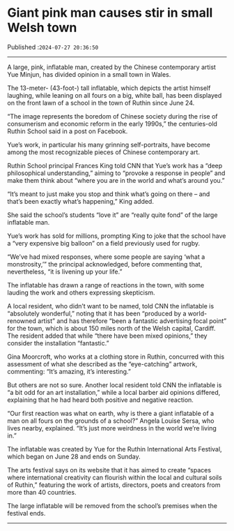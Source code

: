# Giant pink man causes stir in small Welsh town

Published :`2024-07-27 20:36:50`

---

A large, pink, inflatable man, created by the Chinese contemporary artist Yue Minjun, has divided opinion in a small town in Wales.

The 13-meter- (43-foot-) tall inflatable, which depicts the artist himself laughing, while leaning on all fours on a big, white ball, has been displayed on the front lawn of a school in the town of Ruthin since June 24.

“The image represents the boredom of Chinese society during the rise of consumerism and economic reform in the early 1990s,” the centuries-old Ruthin School said in a post on Facebook.

Yue’s work, in particular his many grinning self-portraits, have become among the most recognizable pieces of Chinese contemporary art.

Ruthin School principal Frances King told CNN that Yue’s work has a “deep philosophical understanding,” aiming to “provoke a response in people” and make them think about “where you are in the world and what’s around you.”

“It’s meant to just make you stop and think what’s going on there – and that’s been exactly what’s happening,” King added.

She said the school’s students “love it” are “really quite fond” of the large inflatable man.

Yue’s work has sold for millions, prompting King to joke that the school have a “very expensive big balloon” on a field previously used for rugby.

“We’ve had mixed responses, where some people are saying ‘what a monstrosity,’” the principal acknowledged, before commenting that, nevertheless, “it is livening up your life.”

The inflatable has drawn a range of reactions in the town, with some lauding the work and others expressing skepticism.

A local resident, who didn’t want to be named, told CNN the inflatable is “absolutely wonderful,” noting that it has been “produced by a world-renowned artist” and has therefore “been a fantastic advertising focal point” for the town, which is about 150 miles north of the Welsh capital, Cardiff. The resident added that while “there have been mixed opinions,” they consider the installation “fantastic.”

Gina Moorcroft, who works at a clothing store in Ruthin, concurred with this assessment of what she described as the “eye-catching” artwork, commenting: “It’s amazing, it’s interesting.”

But others are not so sure. Another local resident told CNN the inflatable is “a bit odd for an art installation,” while a local barber aid opinions differed, explaining that he had heard both positive and negative reaction.

“Our first reaction was what on earth, why is there a giant inflatable of a man on all fours on the grounds of a school?” Angela Louise Sersa, who lives nearby, explained. “It’s just more weirdness in the world we’re living in.”

The inflatable was created by Yue for the Ruthin International Arts Festival, which began on June 28 and ends on Sunday.

The arts festival says on its website that it has aimed to create “spaces where international creativity can flourish within the local and cultural soils of Ruthin,” featuring the work of artists, directors, poets and creators from more than 40 countries.

The large inflatable will be removed from the school’s premises when the festival ends.

---

